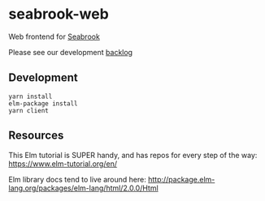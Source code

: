 # seabrook-web

Web frontend for [Seabrook](https://github.com/seattle-beach/seabrook)

Please see our development [backlog](https://www.pivotaltracker.com/n/projects/2186995)

## Development

```
yarn install
elm-package install
yarn client
```

## Resources
This Elm tutorial is SUPER handy, and has repos for every step of the way:
https://www.elm-tutorial.org/en/

Elm library docs tend to live around here:
http://package.elm-lang.org/packages/elm-lang/html/2.0.0/Html

